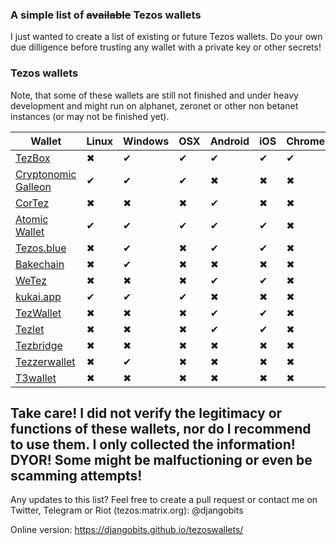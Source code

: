 ### A simple list of ~~available~~ Tezos wallets

I just wanted to create a list of existing or future Tezos wallets. Do your own due dilligence before trusting any wallet with a private key or other secrets!


### Tezos wallets

Note, that some of these wallets are still not finished and under heavy development and might run on alphanet, zeronet or other non betanet instances (or may not be finished yet).


Wallet | Linux | Windows | OSX | Android | iOS | Chrome | Web |
------------ | ------------ | ------------- | ------------ |------------ |------------ |------------ |------------ |
[TezBox](https://tezbox.github.io/)|✖|✔|✔|✔|✔|✔|✔|
[Cryptonomic Galleon](https://github.com/Cryptonomic/Deployments/wiki/Galleon:-Releases)|✔|✔|✔|✖|✖|✖|✖|
[CorTez](https://play.google.com/store/apps/details?id=com.tezcore.cortez)|✖|✖|✖|✔|✖|✖|✖|
[Atomic Wallet](https://atomicwallet.io/)|✔|✔|✔|✔|✔|✖|✖|
[Tezos.blue](https://tezos.blue/)|✖|✔|✖|✔|✔|✖|✖|
[Bakechain](https://bakechain.github.io/)|✖|✔|✖|✖|✖|✖|✖|
[WeTez](http://www.wetez.io/)|✖|✖|✖|✔|✔|✖|✖|
[kukai.app](https://kukai.app) |✔|✔|✔|✖|✖|✖|✔|
[TezWallet](http://tezwallet.cc/) |✖|✖|✖|✔|✔|✖|✖|
[Tezlet](http://www.tezlet.io/) |✖|✖|✖|✔|✔|✖|✖|
[Tezbridge](https://github.com/tezbridge/tezbridge.github.io) |✖|✖|✖|✖|✖|✖|✔|
[Tezzerwallet](https://github.com/Tezzerwallet/tezzer-v1.0.4)  |✖|✔|✖|✖|✖|✖|✖|
[T3wallet](https://t3wallet.com) |✖|✖|✖|✖|✖|✖|✔|



## Take care! I did not verify the legitimacy or functions of these wallets, nor do I recommend to use them. I only collected the information! DYOR! Some might be malfuctioning or even be scamming attempts!


Any updates to this list? Feel free to create a pull request or contact me on Twitter, Telegram or Riot (tezos:matrix.org): @djangobits

Online version: https://djangobits.github.io/tezoswallets/

